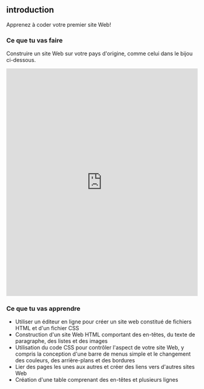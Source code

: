 ## introduction

Apprenez à coder votre premier site Web!

### Ce que tu vas faire

Construire un site Web sur votre pays d'origine, comme celui dans le bijou ci-dessous.

<div class="scratch-preview">
  <iframe src="https://trinket.io/embed/html/8d5e6e8aad" width="100%" height="600" frameborder="0" marginwidth="0" marginheight="0" allowfullscreen></iframe>
</div>

### Ce que tu vas apprendre

- Utiliser un éditeur en ligne pour créer un site web constitué de fichiers HTML et d'un fichier CSS
- Construction d'un site Web HTML comportant des en-têtes, du texte de paragraphe, des listes et des images
- Utilisation du code CSS pour contrôler l'aspect de votre site Web, y compris la conception d'une barre de menus simple et le changement des couleurs, des arrière-plans et des bordures
- Lier des pages les unes aux autres et créer des liens vers d'autres sites Web
- Création d'une table comprenant des en-têtes et plusieurs lignes